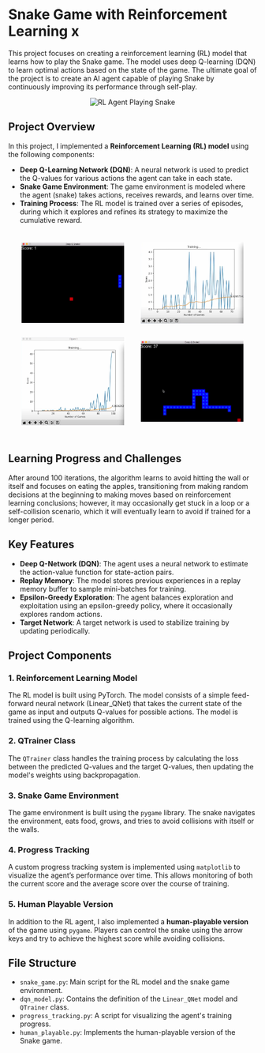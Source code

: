 # Snake Game with Reinforcement Learning     x

This project focuses on creating a reinforcement learning (RL) model that learns how to play the Snake game. The model uses deep Q-learning (DQN) to learn optimal actions based on the state of the game. The ultimate goal of the project is to create an AI agent capable of playing Snake by continuously improving its performance through self-play. 

<p align="center">
  <img src="https://media2.giphy.com/media/v1.Y2lkPTc5MGI3NjExODNxMHB0YWV2bTR6YWYzNWVlYWh2aWVrcDFpN2VnMTRlb3ZldDJpNCZlcD12MV9pbnRlcm5hbF9naWZfYnlfaWQmY3Q9Zw/mPiy5wYfX6lixHi3zQ/giphy.gif" width="600" alt="RL Agent Playing Snake">
</p>



## Project Overview

In this project, I implemented a **Reinforcement Learning (RL) model** using the following components:
- **Deep Q-Learning Network (DQN)**: A neural network is used to predict the Q-values for various actions the agent can take in each state.
- **Snake Game Environment**: The game environment is modeled where the agent (snake) takes actions, receives rewards, and learns over time.
- **Training Process**: The RL model is trained over a series of episodes, during which it explores and refines its strategy to maximize the cumulative reward.

<table style="border-collapse: separate; border-spacing: 20px;">
    <tr>
        <td><img src="images/Screenshot1.png" alt="Screenshot 1" width="350"/></td>
        <td><img src="images/Screenshot4.png" alt="Screenshot 2" width="350"/></td>
    </tr>
    <tr>
        <td><img src="images/Screenshot2.png" alt="Screenshot 3" width="350"/></td>
        <td><img src="images/Screenshot3.png" alt="Screenshot 4" width="350"/></td>
    </tr>
</table>

## Learning Progress and Challenges

After around 100 iterations, the algorithm learns to avoid hitting the wall or itself and focuses on eating the apples, transitioning from making random decisions at the beginning to making moves based on reinforcement learning conclusions; however, it may occasionally get stuck in a loop or a self-collision scenario, which it will eventually learn to avoid if trained for a longer period.

## Key Features

- **Deep Q-Network (DQN)**: The agent uses a neural network to estimate the action-value function for state-action pairs.
- **Replay Memory**: The model stores previous experiences in a replay memory buffer to sample mini-batches for training.
- **Epsilon-Greedy Exploration**: The agent balances exploration and exploitation using an epsilon-greedy policy, where it occasionally explores random actions.
- **Target Network**: A target network is used to stabilize training by updating periodically.

## Project Components

### 1. **Reinforcement Learning Model**

The RL model is built using PyTorch. The model consists of a simple feed-forward neural network (Linear_QNet) that takes the current state of the game as input and outputs Q-values for possible actions. The model is trained using the Q-learning algorithm.

### 2. **QTrainer Class**

The `QTrainer` class handles the training process by calculating the loss between the predicted Q-values and the target Q-values, then updating the model's weights using backpropagation.

### 3. **Snake Game Environment**

The game environment is built using the `pygame` library. The snake navigates the environment, eats food, grows, and tries to avoid collisions with itself or the walls.

### 4. **Progress Tracking**

A custom progress tracking system is implemented using `matplotlib` to visualize the agent’s performance over time. This allows monitoring of both the current score and the average score over the course of training.

### 5. **Human Playable Version**

In addition to the RL agent, I also implemented a **human-playable version** of the game using `pygame`. Players can control the snake using the arrow keys and try to achieve the highest score while avoiding collisions.

## File Structure

- `snake_game.py`: Main script for the RL model and the snake game environment.
- `dqn_model.py`: Contains the definition of the `Linear_QNet` model and `QTrainer` class.
- `progress_tracking.py`: A script for visualizing the agent's training progress.
- `human_playable.py`: Implements the human-playable version of the Snake game.

